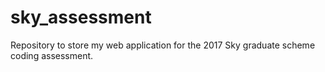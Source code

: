 # sky_assessment
Repository to store my web application for the 2017 Sky graduate scheme coding assessment.
